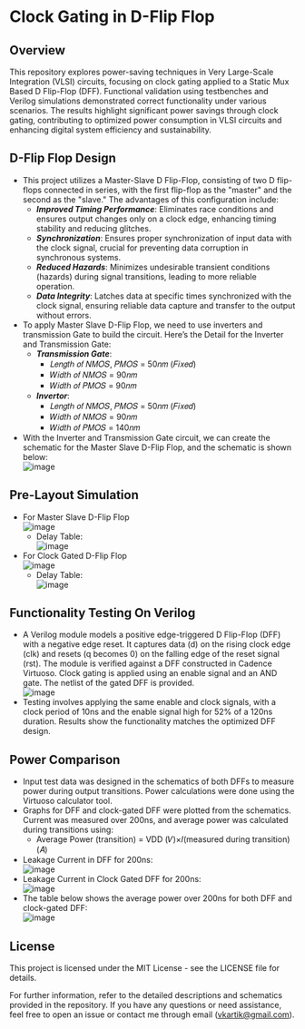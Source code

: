 # Clock Gating in D-Flip Flop

## Overview 
This repository explores power-saving techniques in Very Large-Scale Integration (VLSI) circuits, focusing on clock gating applied to a Static Mux Based D Flip-Flop (DFF). 
Functional validation using testbenches and Verilog simulations demonstrated correct functionality under various scenarios.
The results highlight significant power savings through clock gating, contributing to optimized power consumption in VLSI circuits and enhancing digital system efficiency and sustainability.

## D-Flip Flop Design
   - This project utilizes a Master-Slave D Flip-Flop, consisting of two D flip-flops connected in series, with the first flip-flop as the "master" and the second as the "slave." The advantages of this configuration include:
     - ***Improved Timing Performance***: Eliminates race conditions and ensures output changes only on a clock edge, enhancing timing stability and reducing glitches.
     - ***Synchronization***: Ensures proper synchronization of input data with the clock signal, crucial for preventing data corruption in synchronous systems.
     - ***Reduced Hazards***: Minimizes undesirable transient conditions (hazards) during signal transitions, leading to more reliable operation.
     - ***Data Integrity***: Latches data at specific times synchronized with the clock signal, ensuring reliable data capture and transfer to the output without errors.
   - To apply Master Slave D-Flip Flop, we need to use inverters and transmission Gate to build the circuit. Here’s the Detail for the Inverter and Transmission Gate: 
     - ***Transmission Gate***:
       - 𝐿𝑒𝑛𝑔𝑡ℎ 𝑜𝑓 𝑁𝑀𝑂𝑆, 𝑃𝑀𝑂𝑆 = 50𝑛𝑚 (𝐹𝑖𝑥𝑒𝑑)  
       - 𝑊𝑖𝑑𝑡ℎ 𝑜𝑓 𝑁𝑀𝑂𝑆 = 90𝑛𝑚 
       - 𝑊𝑖𝑑𝑡ℎ 𝑜𝑓 𝑃𝑀𝑂𝑆 = 90𝑛𝑚 
     - ***Invertor***: 
       - 𝐿𝑒𝑛𝑔𝑡ℎ 𝑜𝑓 𝑁𝑀𝑂𝑆, 𝑃𝑀𝑂𝑆 = 50𝑛𝑚 (𝐹𝑖𝑥𝑒𝑑)  
       - 𝑊𝑖𝑑𝑡ℎ 𝑜𝑓 𝑁𝑀𝑂𝑆 = 90𝑛𝑚  
       - 𝑊𝑖𝑑𝑡ℎ 𝑜𝑓 𝑃𝑀𝑂𝑆 = 140𝑛𝑚
   - With the Inverter and Transmission Gate circuit, we can create the schematic for the Master Slave D-Flip Flop, and the schematic is shown below:\
     ![image](https://github.com/KartikVerma07/Clock-Gating-in-D-Flip-Flop/assets/60437757/0b473139-642b-4466-b430-10d8376df8f2)
     

## Pre-Layout Simulation
   - For Master Slave D-Flip Flop\
     ![image](https://github.com/KartikVerma07/Clock-Gating-in-D-Flip-Flop/assets/60437757/fb79396a-ac89-41d7-857a-a7bb822fa524)
     - Delay Table:\
       ![image](https://github.com/KartikVerma07/Clock-Gating-in-D-Flip-Flop/assets/60437757/6c9e4880-f2e9-4026-a866-5c3b77807a10)
   - For Clock Gated D-Flip Flop\
     ![image](https://github.com/KartikVerma07/Clock-Gating-in-D-Flip-Flop/assets/60437757/948537dd-d18f-464b-a25a-820c9a4c3a30)
     - Delay Table:\
       ![image](https://github.com/KartikVerma07/Clock-Gating-in-D-Flip-Flop/assets/60437757/4991e8c2-62d8-4dad-9865-14eaf37b210e)

## Functionality Testing On Verilog
   - A Verilog module models a positive edge-triggered D Flip-Flop (DFF) with a negative edge reset.
     It captures data (d) on the rising clock edge (clk) and resets (q becomes 0) on the falling edge of the reset signal (rst).
     The module is verified against a DFF constructed in Cadence Virtuoso. Clock gating is applied using an enable signal and an AND gate. The netlist of the gated DFF is provided.\
     ![image](https://github.com/KartikVerma07/Clock-Gating-in-D-Flip-Flop/assets/60437757/001674c8-1d4e-45d5-90b6-f74e8a57335d)
   - Testing involves applying the same enable and clock signals, with a clock period of 10ns and the enable signal high for 52% of a 120ns duration.
     Results show the functionality matches the optimized DFF design. 

## Power Comparison
   - Input test data was designed in the schematics of both DFFs to measure power during output transitions. Power calculations were done using the Virtuoso calculator tool.
   - Graphs for DFF and clock-gated DFF were plotted from the schematics. Current was measured over 200ns, and average power was calculated during transitions using:
     - Average Power (transition) = VDD (𝑉)×𝐼(measured during transition)(𝐴)
   - Leakage Current in DFF for 200ns:\
     ![image](https://github.com/KartikVerma07/Clock-Gating-in-D-Flip-Flop/assets/60437757/749106e5-7929-43cc-a497-3089f22e0e80)
   - Leakage Current in Clock Gated DFF for 200ns:\
     ![image](https://github.com/KartikVerma07/Clock-Gating-in-D-Flip-Flop/assets/60437757/159617a3-0c82-4f44-932a-b1f75c671adf)
   - The table below shows the average power over 200ns for both DFF and clock-gated DFF:\
     ![image](https://github.com/KartikVerma07/Clock-Gating-in-D-Flip-Flop/assets/60437757/e2a6a6e0-cc83-4581-a81c-626a64debbfc)

## License
This project is licensed under the MIT License - see the LICENSE file for details.

For further information, refer to the detailed descriptions and schematics provided in the repository. If you have any questions or need assistance, feel free to open an issue or contact me through email (vkartik@gmail.com).
   



